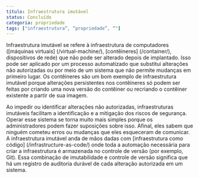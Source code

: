 ```yaml
---
título: Infraestrutura imutável
status: Concluído
categoria: propriedade
tags: ["infraestrutura”, “propriedade”, “"]
---
```


Infraestrutura imutável se refere à infraestrutura de computadores 
([máquinas virtuais] (/virtual-machine/), [contêineres] (/container/), dispositivos de rede) 
que não pode ser alterado depois de implantado. 
Isso pode ser aplicado por um processo automatizado que substitui alterações não autorizadas ou 
por meio de um sistema que não permite mudanças em primeiro lugar. 
Os contêineres são um bom exemplo de infraestrutura imutável 
porque alterações persistentes nos contêineres só podem ser feitas por 
criando uma nova versão do contêiner ou recriando o contêiner existente a partir de sua imagem.

Ao impedir ou identificar alterações não autorizadas, 
infraestruturas imutáveis facilitam a identificação e a mitigação dos riscos de segurança. 
Operar esse sistema se torna muito mais simples 
porque os administradores podem fazer suposições sobre isso. 
Afinal, eles sabem que ninguém cometeu erros ou mudanças que eles esqueceram de comunicar. 
A infraestrutura imutável anda de mãos dadas com [infraestrutura como código] (/infrastructure-as-code/) 
onde toda a automação necessária para criar a infraestrutura é armazenada no controle de versão (por exemplo, Git). 
Essa combinação de imutabilidade e controle de versão significa que 
há um registro de auditoria durável de cada alteração autorizada em um sistema.
